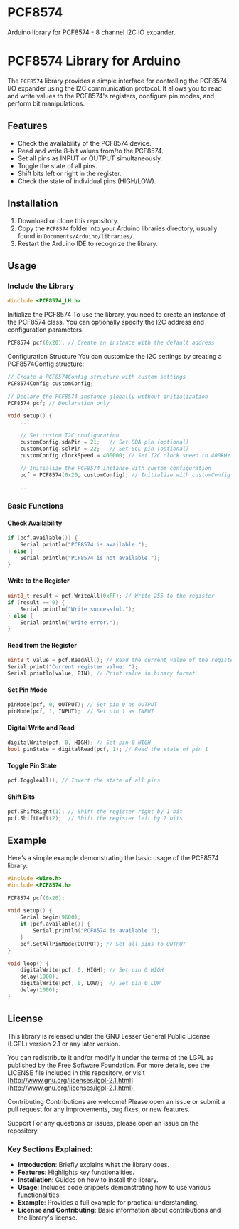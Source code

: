 # PCF8574
Arduino library for PCF8574 - 8 channel I2C IO expander.

# PCF8574 Library for Arduino

The `PCF8574` library provides a simple interface for controlling the PCF8574 I/O expander using the I2C communication protocol. It allows you to read and write values to the PCF8574's registers, configure pin modes, and perform bit manipulations.

## Features

- Check the availability of the PCF8574 device.
- Read and write 8-bit values from/to the PCF8574.
- Set all pins as INPUT or OUTPUT simultaneously.
- Toggle the state of all pins.
- Shift bits left or right in the register.
- Check the state of individual pins (HIGH/LOW).

## Installation

1. Download or clone this repository.
2. Copy the `PCF8574` folder into your Arduino libraries directory, usually found in `Documents/Arduino/libraries/`.
3. Restart the Arduino IDE to recognize the library.

## Usage

### Include the Library

```cpp
#include <PCF8574_LH.h>
```
Initialize the PCF8574
To use the library, you need to create an instance of the PCF8574 class. You can optionally specify the I2C address and configuration parameters.

```cpp
PCF8574 pcf(0x20); // Create an instance with the default address
```

Configuration Structure
You can customize the I2C settings by creating a PCF8574Config structure:

```cpp
// Create a PCF8574Config structure with custom settings
PCF8574Config customConfig;

// Declare the PCF8574 instance globally without initialization
PCF8574 pcf; // Declaration only

void setup() {
    ...

    // Set custom I2C configuration
    customConfig.sdaPin = 21;   // Set SDA pin (optional)  
    customConfig.sclPin = 22;   // Set SCL pin (optional)   
    customConfig.clockSpeed = 400000; // Set I2C clock speed to 400kHz (optional)

    // Initialize the PCF8574 instance with custom configuration
    pcf = PCF8574(0x20, customConfig); // Initialize with customConfig

    ...
```

### Basic Functions

#### Check Availability

```cpp
if (pcf.available()) {
    Serial.println("PCF8574 is available.");
} else {
    Serial.println("PCF8574 is not available.");
}
```

#### Write to the Register

```cpp
uint8_t result = pcf.WriteAll(0xFF); // Write 255 to the register
if (result == 0) {
    Serial.println("Write successful.");
} else {
    Serial.println("Write error.");
}
```

#### Read from the Register

```cpp
uint8_t value = pcf.ReadAll(); // Read the current value of the register
Serial.print("Current register value: ");
Serial.println(value, BIN); // Print value in binary format
```

#### Set Pin Mode

```cpp
pinMode(pcf, 0, OUTPUT); // Set pin 0 as OUTPUT
pinMode(pcf, 1, INPUT);  // Set pin 1 as INPUT
```

#### Digital Write and Read

```cpp
digitalWrite(pcf, 0, HIGH); // Set pin 0 HIGH
bool pinState = digitalRead(pcf, 1); // Read the state of pin 1
```

#### Toggle Pin State

```cpp
pcf.ToggleAll(); // Invert the state of all pins
```

#### Shift Bits

```cpp
pcf.ShiftRight(1); // Shift the register right by 1 bit
pcf.ShiftLeft(2);  // Shift the register left by 2 bits
```

## Example
Here’s a simple example demonstrating the basic usage of the PCF8574 library:

```cpp
#include <Wire.h>
#include <PCF8574.h>

PCF8574 pcf(0x20);

void setup() {
    Serial.begin(9600);
    if (pcf.available()) {
        Serial.println("PCF8574 is available.");
    }
    pcf.SetAllPinMode(OUTPUT); // Set all pins to OUTPUT
}

void loop() {
    digitalWrite(pcf, 0, HIGH); // Set pin 0 HIGH
    delay(1000);
    digitalWrite(pcf, 0, LOW);  // Set pin 0 LOW
    delay(1000);
}
```

## License

This library is released under the GNU Lesser General Public License (LGPL) version 2.1 or any later version.

You can redistribute it and/or modify it under the terms of the LGPL as published by the Free Software Foundation. For more details, see the LICENSE file included in this repository, or visit [http://www.gnu.org/licenses/lgpl-2.1.html](http://www.gnu.org/licenses/lgpl-2.1.html).


Contributing
Contributions are welcome! Please open an issue or submit a pull request for any improvements, bug fixes, or new features.

Support
For any questions or issues, please open an issue on the repository.


### Key Sections Explained:
- **Introduction**: Briefly explains what the library does.
- **Features**: Highlights key functionalities.
- **Installation**: Guides on how to install the library.
- **Usage**: Includes code snippets demonstrating how to use various functionalities.
- **Example**: Provides a full example for practical understanding.
- **License and Contributing**: Basic information about contributions and the library's license.



